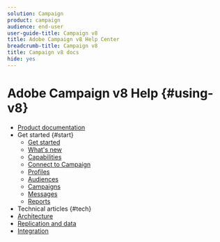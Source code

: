 ```yaml
---
solution: Campaign
product: campaign
audience: end-user
user-guide-title: Campaign v8
title: Adobe Campaign v8 Help Center
breadcrumb-title: Campaign v8
title: Campaign v8 docs
hide: yes
---
```


# Adobe Campaign v8 Help {#using-v8}

+ [Product documentation](adobe-campaign-home.md)
+ Get started {#start}
  + [Get started](start/get-started.md)
  + [What's new](start/whats-new.md)
  + [Capabilities](start/capability-matrix.md)
  + [Connect to Campaign](start/profiles.md)
  + [Profiles](start/profiles.md)
  + [Audiences](start/audiences.md)
  + [Campaigns](start/campaigns.md)
  + [Messages](start/messages.md)
  + [Reports](start/reports.md)
 + Technical articles {#tech}
  + [Architecture](start/architecture.md)
  + [Replication and data](start/replication.md)
  + [Integration](start/integration.md)

